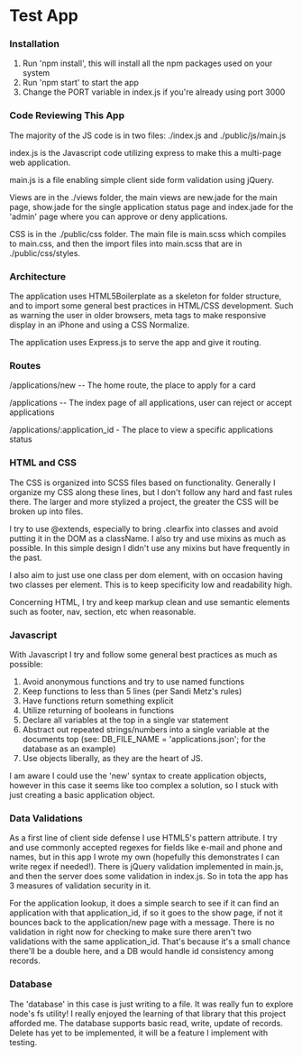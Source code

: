 # Test App

### Installation

1. Run 'npm install', this will install all the npm packages used on your system
2. Run 'npm start' to start the app
3. Change the PORT variable in index.js if you're already using port 3000

### Code Reviewing This App

The majority of the JS code is in two files: ./index.js and ./public/js/main.js

index.js is the Javascript code utilizing express to make this a multi-page web application.

main.js is a file enabling simple client side form validation using jQuery.

Views are in the ./views folder, the main views are new.jade for the main page, show.jade for the single application status page and index.jade for the 'admin' page where you can approve or deny applications.

CSS is in the ./public/css folder. The main file is main.scss which compiles to main.css, and then the import files into main.scss that are in ./public/css/styles.

### Architecture

The application uses HTML5Boilerplate as a skeleton for folder structure, and to import some general best practices in HTML/CSS development. Such as warning the user in older browsers, meta tags to make responsive display in an iPhone and using a CSS Normalize.

The application uses Express.js to serve the app and give it routing.

### Routes

/applications/new -- The home route, the place to apply for a card

/applications -- The index page of all applications, user can reject or accept applications

/applications/:application_id - The place to view a specific applications status

### HTML and CSS

The CSS is organized into SCSS files based on functionality. Generally I organize my CSS along these lines, but I don't follow any hard and fast rules there. The larger and more stylized a project, the greater the CSS will be broken up into files. 

I try to use @extends, especially to bring .clearfix into classes and avoid putting it in the DOM as a className. I also try and use mixins as much as possible. In this simple design I didn't use any mixins but have frequently in the past.

I also aim to just use one class per dom element, with on occasion having two classes per element. This is to keep specificity low and readability high.

Concerning HTML, I try and keep markup clean and use semantic elements such as footer, nav, section, etc when reasonable. 

### Javascript

With Javascript I try and follow some general best practices as much as possible:

1. Avoid anonymous functions and try to use named functions
2. Keep functions to less than 5 lines (per Sandi Metz's rules)
3. Have functions return something explicit
4. Utilize returning of booleans in functions
5. Declare all variables at the top in a single var statement
6. Abstract out repeated strings/numbers into a single variable at the documents top (see: DB_FILE_NAME = 'applications.json'; for the database as an example)
7. Use objects liberally, as they are the heart of JS.

I am aware I could use the 'new' syntax to create application objects, however in this case it seems like too complex a solution, so I stuck with just creating a basic application object.

### Data Validations

As a first line of client side defense I use HTML5's pattern attribute. I try and use commonly accepted regexes for fields like e-mail and phone and names, but in this app I wrote my own (hopefully this demonstrates I can write regex if needed!). There is jQuery validation implemented in main.js, and then the server does some validation in index.js. So in tota the app has 3 measures of validation security in it. 

For the application lookup, it does a simple search to see if it can find an application with that application_id, if so it goes to the show page, if not it bounces back to the application/new page with a message. There is no validation in right now for checking to make sure there aren't two validations with the same application_id. That's because it's a small chance there'll be a double here, and a DB would handle id consistency among records. 

### Database

The 'database' in this case is just writing to a file. It was really fun to explore node's fs utility! I really enjoyed the learning of that library that this project afforded me. The database supports basic read, write, update of records. Delete has yet to be implemented, it will be a feature I implement with testing.